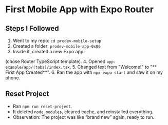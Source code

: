 # First Mobile App with Expo Router

## Steps I Followed
1. Went to my repo: `cd prodev-mobile-setup`
2. Created a folder: `prodev-mobile-app-0x00`
3. Inside it, created a new Expo app:  

(chose Router TypeScript template).
4. Opened `app-example/app/(tabs)/index.tsx`.
5. Changed text from "Welcome!" to "** First App Created**".
6. Ran the app with `npx expo start` and saw it on my phone.

## Reset Project
- Ran `npm run reset-project`.
- It deleted `node_modules`, cleared cache, and reinstalled everything.
- Observation: The project was like “brand new” again, ready to run.
